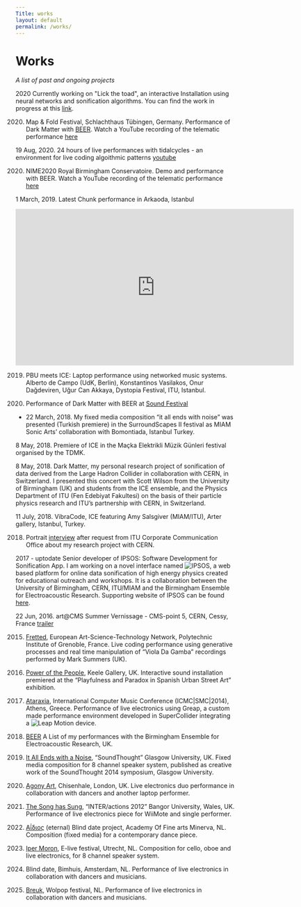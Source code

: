 ```yaml
---
Title: works
layout: default
permalink: /works/
---
```


# Works

_A list of past and ongoing projects_

2020 Currently working on "Lick the toad", an interactive Installation using neural networks and sonification algorithms. You can find the work in progress at this [link](https://konvas.github.io/lick-the-toad/).

2020.	Map & Fold Festival, Schlachthaus Tübingen, Germany. Performance of Dark Matter with [BEER](https://www.birmingham.ac.uk/facilities/ea-studios/research/beer.aspx). Watch a YouTube recording of the telematic performance [here](https://www.youtube.com/watch?v=tn0N1R2Ej3Y&list=PLiCZTYIqSUAb4gVwlbsaXl9bKT-V3xRoG&index=3&t=437s)

19 Aug, 2020. 24 hours of live performances with tidalcycles - an environment for live coding algoithmic patterns [youtube](https://www.youtube.com/watch?v=qBU_bkPHt-I&list=PLiCZTYIqSUAb4gVwlbsaXl9bKT-V3xRoG&index=6&t=1258s)

2020.	NIME2020 Royal Birmingham Conservatoire. Demo and performance with BEER. Watch a YouTube recording of the telematic performance [here](https://www.youtube.com/watch?v=4C8E559Pc30&list=PLiCZTYIqSUAb4gVwlbsaXl9bKT-V3xRoG&index=1&t=197s)

1 March, 2019. Latest Chunk performance in Arkaoda, Istanbul 
<iframe src="https://player.vimeo.com/video/395138259" width="640" height="360" frameborder="0" allow="autoplay; fullscreen" allowfullscreen></iframe>

2019. PBU meets ICE: Laptop performance using networked music systems. Alberto de Campo (UdK, Berlin), Konstantinos Vasilakos, Onur Dağdeviren, Uğur Can Akkaya, Dystopia Festival, ITU, Istanbul.

2018. Performance of Dark Matter with BEER at [Sound Festival](https://sound-scotland.co.uk)

- 22 March, 2018. My fixed media composition “it all ends with noise” was presented (Turkish premiere) in the SurroundScapes II festival as MIAM Sonic Arts’ collaboration with Bomontiada, Istanbul Turkey.

8 May, 2018. Premiere of ICE in the Maçka Elektrikli Müzik Günleri festival organised by the TDMK.

8 May, 2018. Dark Matter, my personal research project of sonification of data derived from the Large Hadron Collider in collaboration with CERN, in Switzerland. I presented this concert with Scott Wilson from the University of Birmingham (UK) and students from the ICE ensemble, and the Physics Department of ITU (Fen Edebiyat Fakultesi) on the basis of their particle physics research and ITU’s partnership with CERN, in Switzerland.

11 July, 2018. VibraCode, ICE featuring Amy Salsgiver (MIAM/ITU), Arter gallery, Istanbul, Turkey.

2018. Portrait [interview](https://www.youtube.com/watch?v=BgZCTDp0wrc) after request from ITU Corporate Communication Office about my research project with CERN.

2017 - uptodate Senior developer of IPSOS: Software Development for Sonification App. I am working on a novel interface named ![IPSOS](http://ipsos.web.cern.ch/), a web based platform for online data sonification of high energy physics created for educational outreach and workshops. It is a collaboration between the University of Birmingham, CERN, ITU/MIAM and the Birmingham Ensemble for Electroacoustic Research. Supporting website of IPSOS can be found [here](http://ipsos.web.cern.ch/IPSOS_support_website/support.html).

22 Jun, 2016. art@CMS Summer Vernissage - CMS-point 5, CERN, Cessy, France [trailer](https://www.youtube.com/watch?v=U2aDudtCiY4&t=2s)

2015. [Fretted](http://www.eastn.eu/EASTNPiece/fretted), European Art-Science-Technology Network, Polytechnic Institute of Grenoble, France. Live coding performance using generative processes and real time manipulation of “Viola Da Gamba” recordings performed by Mark Summers (UK).

2014. [Power of the People](https://konstantinosvasilakos.wordpress.com/sounds/pop/), Keele Gallery, UK. Interactive sound installation premiered at the “Playfulness and Paradox in Spanish Urban Street Art” exhibition.

2014. [Ataraxia](https://vimeo.com/87510975), International Computer Music Conference (ICMC|SMC|2014), Athens, Greece. Performance of live electronics using Greap, a custom made performance environment developed in SuperCollider integrating a ![Leap Motion](https://www.ultraleap.com) device.

2014. [BEER](https://soundcloud.com/beer-ensemble) A List of my performances with the Birmingham Ensemble for Electroacoustic Research, UK.

2013. [It All Ends with a Noise](http://www.soundthought.co.uk/journal2014/konstantinos-vasilakos-live-coding/), “SoundThought” Glasgow University, UK. Fixed media composition for 8 channel speaker system, published as creative work of the SoundThought 2014 symposium, Glasgow University.

2013. [Agony Art](https://vimeo.com/77957125), Chisenhale, London, UK. Live electronics duo performance in collaboration with dancers and another laptop performer.

2012. [The Song has Sung](https://konstantinosvasilakos.wordpress.com/sounds/hapticgestural-interface-investigations-with-a-wiimote/), “INTER/actions 2012” Bangor University, Wales, UK. Performance of live electronics piece for WiiMote and single performer.

2011. [Αΐδιος](https://vimeo.com/151815740) (eternal) Blind date project, Academy Of Fine arts Minerva, NL. Composition (fixed media) for a contemporary dance piece.

2010. [Iper Moron](https://vimeo.com/98139897), E-live festival, Utrecht, NL. Composition for cello, oboe and live electronics,  for 8 channel speaker system.

2010. Blind date, Bimhuis, Amsterdam, NL. Performance of live electronics in collaboration with dancers and musicians.

2010. [Breuk](https://vimeo.com/15463687), Wolpop festival, NL. Performance of live electronics in collaboration with dancers and musicians.




